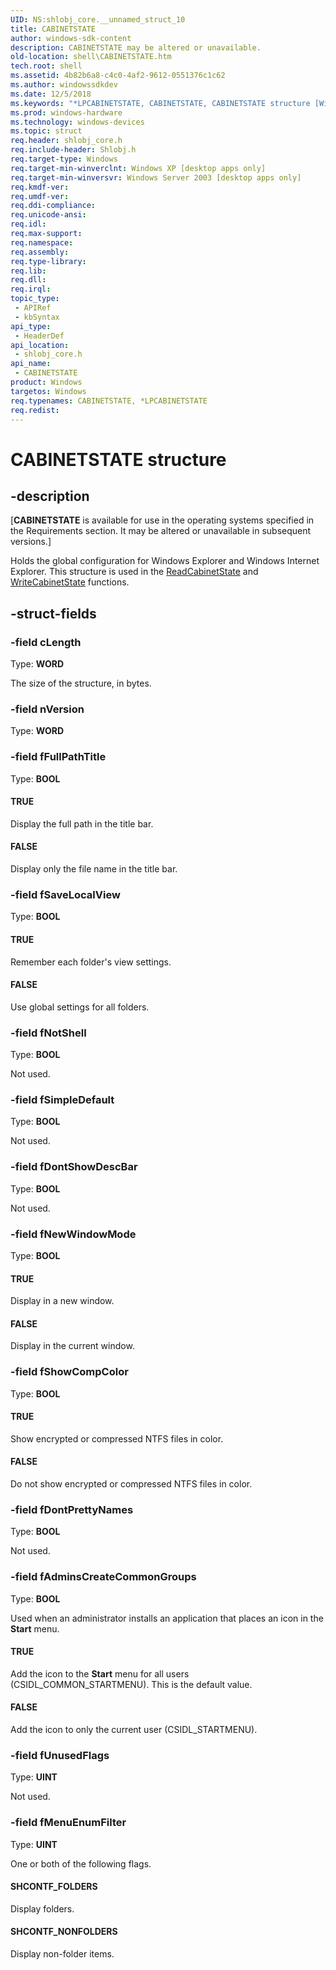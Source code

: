 ```yaml
---
UID: NS:shlobj_core.__unnamed_struct_10
title: CABINETSTATE
author: windows-sdk-content
description: CABINETSTATE may be altered or unavailable.
old-location: shell\CABINETSTATE.htm
tech.root: shell
ms.assetid: 4b82b6a8-c4c0-4af2-9612-0551376c1c62
ms.author: windowssdkdev
ms.date: 12/5/2018
ms.keywords: "*LPCABINETSTATE, CABINETSTATE, CABINETSTATE structure [Windows Shell], FALSE, SHCONTF_FOLDERS, SHCONTF_NONFOLDERS, TRUE, _win32_CABINETSTATE, shell.CABINETSTATE, shlobj_core/CABINETSTATE"
ms.prod: windows-hardware
ms.technology: windows-devices
ms.topic: struct
req.header: shlobj_core.h
req.include-header: Shlobj.h
req.target-type: Windows
req.target-min-winverclnt: Windows XP [desktop apps only]
req.target-min-winversvr: Windows Server 2003 [desktop apps only]
req.kmdf-ver: 
req.umdf-ver: 
req.ddi-compliance: 
req.unicode-ansi: 
req.idl: 
req.max-support: 
req.namespace: 
req.assembly: 
req.type-library: 
req.lib: 
req.dll: 
req.irql: 
topic_type:
 - APIRef
 - kbSyntax
api_type:
 - HeaderDef
api_location:
 - shlobj_core.h
api_name:
 - CABINETSTATE
product: Windows
targetos: Windows
req.typenames: CABINETSTATE, *LPCABINETSTATE
req.redist: 
---
```


# CABINETSTATE structure


## -description


<p class="CCE_Message">[<b>CABINETSTATE</b> is available for use in the operating systems specified in the Requirements section. It may be altered or unavailable in subsequent versions.]

Holds the global configuration for Windows Explorer and Windows Internet Explorer. This structure is used in the <a href="https://msdn.microsoft.com/0f0c6a10-588f-4c79-b73b-cf0bf9336ffc">ReadCabinetState</a> and <a href="https://msdn.microsoft.com/cbd08812-eedc-4ba7-827e-1e5d1e3e6368">WriteCabinetState</a> functions.


## -struct-fields




### -field cLength

Type: <b>WORD</b>

The size of the structure, in bytes.


### -field nVersion

Type: <b>WORD</b>


### -field fFullPathTitle

Type: <b>BOOL</b>



#### TRUE

Display the full path in the title bar.



#### FALSE

Display only the file name in the title bar.


### -field fSaveLocalView

Type: <b>BOOL</b>



#### TRUE

Remember each folder's view settings.



#### FALSE

Use global settings for all folders.


### -field fNotShell

Type: <b>BOOL</b>

Not used.


### -field fSimpleDefault

Type: <b>BOOL</b>

Not used.


### -field fDontShowDescBar

Type: <b>BOOL</b>

Not used.


### -field fNewWindowMode

Type: <b>BOOL</b>



#### TRUE

Display in a new window.



#### FALSE

Display in the current window.


### -field fShowCompColor

Type: <b>BOOL</b>



#### TRUE

Show encrypted or compressed NTFS files in color.



#### FALSE

Do not show encrypted or compressed NTFS files in color.


### -field fDontPrettyNames

Type: <b>BOOL</b>

Not used.


### -field fAdminsCreateCommonGroups

Type: <b>BOOL</b>

Used when an administrator installs an application that places an icon in the <b>Start</b> menu.



#### TRUE

Add the icon to the <b>Start</b> menu for all users (CSIDL_COMMON_STARTMENU). This is the default value.



#### FALSE

Add the icon to only the current user (CSIDL_STARTMENU).


### -field fUnusedFlags

Type: <b>UINT</b>

Not used.


### -field fMenuEnumFilter

Type: <b>UINT</b>

One or both of the following flags.



#### SHCONTF_FOLDERS

Display folders.



#### SHCONTF_NONFOLDERS

Display non-folder items.


